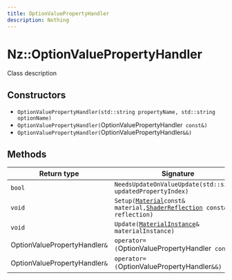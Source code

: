```yaml
---
title: OptionValuePropertyHandler
description: Nothing
---
```


# Nz::OptionValuePropertyHandler

Class description

## Constructors

- `OptionValuePropertyHandler(std::string propertyName, std::string optionName)`
- `OptionValuePropertyHandler(`OptionValuePropertyHandler` const&)`
- `OptionValuePropertyHandler(`OptionValuePropertyHandler`&&)`

## Methods

| Return type | Signature |
| ----------- | --------- |
| `bool` | `NeedsUpdateOnValueUpdate(std::size_t updatedPropertyIndex)` |
| `void` | `Setup(`[`Material`](documentation/generated/Graphics/Material.md)` const& material, `[`ShaderReflection`](documentation/generated/Graphics/ShaderReflection.md)` const& reflection)` |
| `void` | `Update(`[`MaterialInstance`](documentation/generated/Graphics/MaterialInstance.md)`& materialInstance)` |
| OptionValuePropertyHandler`&` | `operator=(`OptionValuePropertyHandler` const&)` |
| OptionValuePropertyHandler`&` | `operator=(`OptionValuePropertyHandler`&&)` |
